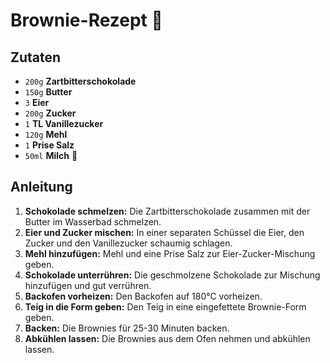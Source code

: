 # Brownie-Rezept 🍫

## Zutaten

-   `200g` **Zartbitterschokolade**
-   `150g` **Butter**
-   `3` **Eier**
-   `200g` **Zucker**
-   `1` **TL Vanillezucker**
-   `120g` **Mehl**
-   `1` **Prise Salz**
-   `50ml` **Milch** 🥛

## Anleitung

1.  **Schokolade schmelzen:** Die Zartbitterschokolade zusammen mit der Butter im Wasserbad schmelzen.
2.  **Eier und Zucker mischen:** In einer separaten Schüssel die Eier, den Zucker und den Vanillezucker schaumig schlagen.
3.  **Mehl hinzufügen:** Mehl und eine Prise Salz zur Eier-Zucker-Mischung geben.
4.  **Schokolade unterrühren:** Die geschmolzene Schokolade zur Mischung hinzufügen und gut verrühren.
5.  **Backofen vorheizen:** Den Backofen auf 180°C vorheizen.
6.  **Teig in die Form geben:** Den Teig in eine eingefettete Brownie-Form geben.
7.  **Backen:** Die Brownies für 25-30 Minuten backen.
8.  **Abkühlen lassen:** Die Brownies aus dem Ofen nehmen und abkühlen lassen.